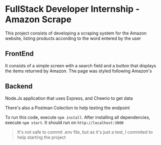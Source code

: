 # FullStack Developer Internship - Amazon Scrape

This project consists of developing a scraping system for the Amazon website, listing products according to the word entered by the user

## FrontEnd

It consists of a simple screen with a search field and a button that displays the items returned by Amazon. The page was styled following Amazon's

## Backend

Node.Js application that uses Express, and Cheerio to get data

There's also a Postman Colection to help testing the endpoint

To run this code, execute ```npm install```. After installing all dependencies, execute ```npm start```. It should run on ```http://localhost:3000```

> It's not safe to commit .env file, but as it's just a test, I commited to help starting the project

